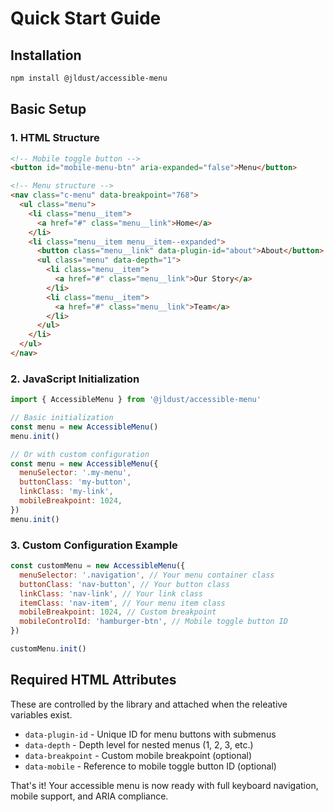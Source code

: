 # Quick Start Guide

## Installation

```bash
npm install @jldust/accessible-menu
```

## Basic Setup

### 1. HTML Structure

```html
<!-- Mobile toggle button -->
<button id="mobile-menu-btn" aria-expanded="false">Menu</button>

<!-- Menu structure -->
<nav class="c-menu" data-breakpoint="768">
  <ul class="menu">
    <li class="menu__item">
      <a href="#" class="menu__link">Home</a>
    </li>
    <li class="menu__item menu__item--expanded">
      <button class="menu__link" data-plugin-id="about">About</button>
      <ul class="menu" data-depth="1">
        <li class="menu__item">
          <a href="#" class="menu__link">Our Story</a>
        </li>
        <li class="menu__item">
          <a href="#" class="menu__link">Team</a>
        </li>
      </ul>
    </li>
  </ul>
</nav>
```

### 2. JavaScript Initialization

```javascript
import { AccessibleMenu } from '@jldust/accessible-menu'

// Basic initialization
const menu = new AccessibleMenu()
menu.init()

// Or with custom configuration
const menu = new AccessibleMenu({
  menuSelector: '.my-menu',
  buttonClass: 'my-button',
  linkClass: 'my-link',
  mobileBreakpoint: 1024,
})
menu.init()
```

### 3. Custom Configuration Example

```javascript
const customMenu = new AccessibleMenu({
  menuSelector: '.navigation', // Your menu container class
  buttonClass: 'nav-button', // Your button class
  linkClass: 'nav-link', // Your link class
  itemClass: 'nav-item', // Your menu item class
  mobileBreakpoint: 1024, // Custom breakpoint
  mobileControlId: 'hamburger-btn', // Mobile toggle button ID
})

customMenu.init()
```

## Required HTML Attributes

These are controlled by the library and attached when the releative variables exist.

- `data-plugin-id` - Unique ID for menu buttons with submenus
- `data-depth` - Depth level for nested menus (1, 2, 3, etc.)
- `data-breakpoint` - Custom mobile breakpoint (optional)
- `data-mobile` - Reference to mobile toggle button ID (optional)

That's it! Your accessible menu is now ready with full keyboard navigation, mobile support, and ARIA compliance.
